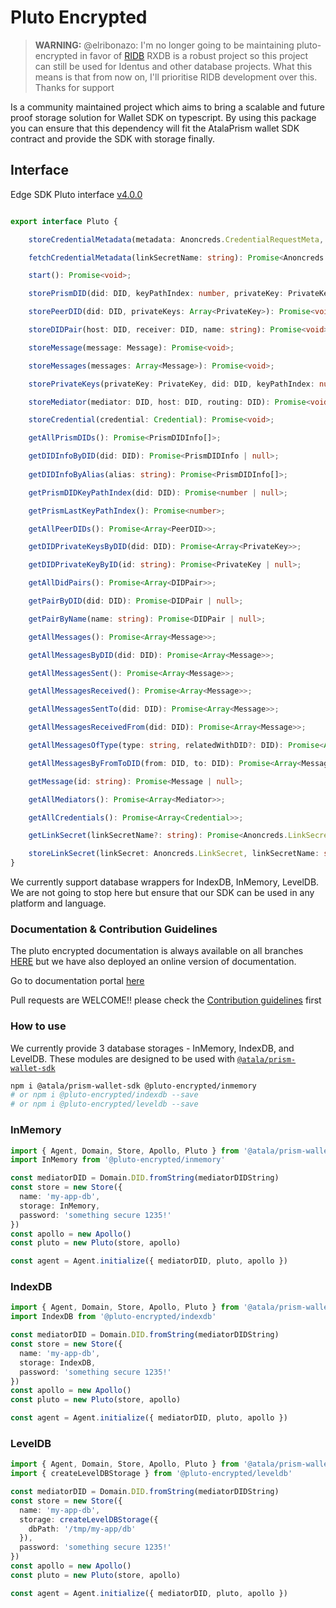 # Pluto Encrypted

> **WARNING:** @elribonazo: I'm no longer going to be maintaining pluto-encrypted in favor of [RIDB](https://github.com/trust0-project/RIDB)
> RXDB is a robust project so this project can still be used for Identus and other database projects.
> What this means is that from now on, I'll prioritise RIDB development over this.
> Thanks for support

Is a community maintained project which aims to bring a scalable and future proof storage solution for Wallet SDK on typescript. By using this package you can ensure that this dependency will fit the AtalaPrism wallet SDK contract and provide the SDK with storage finally.

## Interface
Edge SDK Pluto interface [v4.0.0](https://input-output-hk.github.io/atala-prism-wallet-sdk-ts/interfaces/Domain.Pluto.html)
```typescript

export interface Pluto {

    storeCredentialMetadata(metadata: Anoncreds.CredentialRequestMeta, linkSecret: Anoncreds.LinkSecret): Promise<void>;

    fetchCredentialMetadata(linkSecretName: string): Promise<Anoncreds.CredentialRequestMeta | null>;

    start(): Promise<void>;

    storePrismDID(did: DID, keyPathIndex: number, privateKey: PrivateKey, privateKeyMetaId: string | null, alias?: string): Promise<void>;

    storePeerDID(did: DID, privateKeys: Array<PrivateKey>): Promise<void>;

    storeDIDPair(host: DID, receiver: DID, name: string): Promise<void>;

    storeMessage(message: Message): Promise<void>;

    storeMessages(messages: Array<Message>): Promise<void>;

    storePrivateKeys(privateKey: PrivateKey, did: DID, keyPathIndex: number, metaId: string | null): Promise<void>;

    storeMediator(mediator: DID, host: DID, routing: DID): Promise<void>;

    storeCredential(credential: Credential): Promise<void>;

    getAllPrismDIDs(): Promise<PrismDIDInfo[]>;

    getDIDInfoByDID(did: DID): Promise<PrismDIDInfo | null>;
 
    getDIDInfoByAlias(alias: string): Promise<PrismDIDInfo[]>;

    getPrismDIDKeyPathIndex(did: DID): Promise<number | null>;

    getPrismLastKeyPathIndex(): Promise<number>;

    getAllPeerDIDs(): Promise<Array<PeerDID>>;

    getDIDPrivateKeysByDID(did: DID): Promise<Array<PrivateKey>>;

    getDIDPrivateKeyByID(id: string): Promise<PrivateKey | null>;

    getAllDidPairs(): Promise<Array<DIDPair>>;

    getPairByDID(did: DID): Promise<DIDPair | null>;

    getPairByName(name: string): Promise<DIDPair | null>;

    getAllMessages(): Promise<Array<Message>>;

    getAllMessagesByDID(did: DID): Promise<Array<Message>>;

    getAllMessagesSent(): Promise<Array<Message>>;

    getAllMessagesReceived(): Promise<Array<Message>>;

    getAllMessagesSentTo(did: DID): Promise<Array<Message>>;

    getAllMessagesReceivedFrom(did: DID): Promise<Array<Message>>;

    getAllMessagesOfType(type: string, relatedWithDID?: DID): Promise<Array<Message>>;

    getAllMessagesByFromToDID(from: DID, to: DID): Promise<Array<Message>>;

    getMessage(id: string): Promise<Message | null>;

    getAllMediators(): Promise<Array<Mediator>>;

    getAllCredentials(): Promise<Array<Credential>>;

    getLinkSecret(linkSecretName?: string): Promise<Anoncreds.LinkSecret | null>;

    storeLinkSecret(linkSecret: Anoncreds.LinkSecret, linkSecretName: string): Promise<void>;
}
```

We currently support database wrappers for IndexDB, InMemory, LevelDB.
We are not going to stop here but ensure that our SDK can be used in any platform and language.

### Documentation & Contribution Guidelines
The pluto encrypted documentation is always available on all branches [HERE](https://github.com/elribonazo/pluto-encrypted/blob/master/docs/README.md) but we have also deployed an online version of documentation.

Go to documentation portal [here](https://atala-community-projects.github.io/pluto-encrypted)

Pull requests are WELCOME!! please check the [Contribution guidelines](https://github.com/elribonazo/pluto-encrypted/blob/master/CONTRIBUTION-GUIDELINES.md) first


### How to use

We currently provide 3 database storages - InMemory, IndexDB, and LevelDB.
These modules are designed to be used with [`@atala/prism-wallet-sdk`](https://github.com/input-output-hk/atala-prism-wallet-sdk-ts)

```bash
npm i @atala/prism-wallet-sdk @pluto-encrypted/inmemory
# or npm i @pluto-encrypted/indexdb --save
# or npm i @pluto-encrypted/leveldb --save
```

### InMemory

```typescript
import { Agent, Domain, Store, Apollo, Pluto } from '@atala/prism-wallet-sdk'
import InMemory from '@pluto-encrypted/inmemory'

const mediatorDID = Domain.DID.fromString(mediatorDIDString)
const store = new Store({
  name: 'my-app-db',
  storage: InMemory,
  password: 'something secure 1235!'
})
const apollo = new Apollo()
const pluto = new Pluto(store, apollo)

const agent = Agent.initialize({ mediatorDID, pluto, apollo })
```

### IndexDB

```typescript
import { Agent, Domain, Store, Apollo, Pluto } from '@atala/prism-wallet-sdk'
import IndexDB from '@pluto-encrypted/indexdb'

const mediatorDID = Domain.DID.fromString(mediatorDIDString)
const store = new Store({
  name: 'my-app-db',
  storage: IndexDB,
  password: 'something secure 1235!'
})
const apollo = new Apollo()
const pluto = new Pluto(store, apollo)

const agent = Agent.initialize({ mediatorDID, pluto, apollo })
```

### LevelDB

```typescript
import { Agent, Domain, Store, Apollo, Pluto } from '@atala/prism-wallet-sdk'
import { createLevelDBStorage } from '@pluto-encrypted/leveldb'

const mediatorDID = Domain.DID.fromString(mediatorDIDString)
const store = new Store({
  name: 'my-app-db',
  storage: createLevelDBStorage({
    dbPath: '/tmp/my-app/db'
  }),
  password: 'something secure 1235!'
})
const apollo = new Apollo()
const pluto = new Pluto(store, apollo)

const agent = Agent.initialize({ mediatorDID, pluto, apollo })
```
